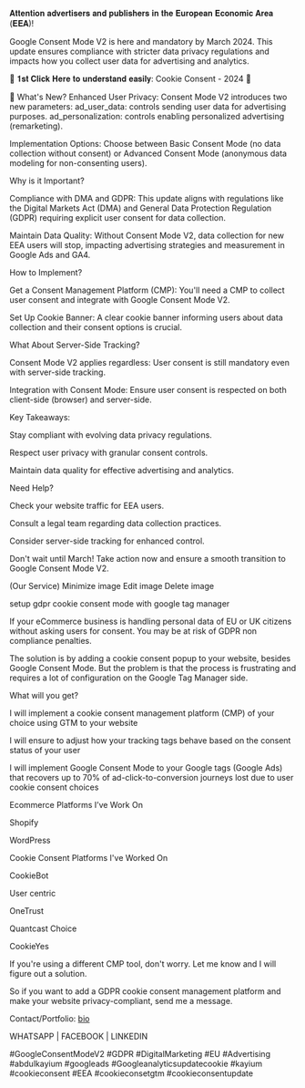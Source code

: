 𝐀𝐭𝐭𝐞𝐧𝐭𝐢𝐨𝐧 𝐚𝐝𝐯𝐞𝐫𝐭𝐢𝐬𝐞𝐫𝐬 𝐚𝐧𝐝 𝐩𝐮𝐛𝐥𝐢𝐬𝐡𝐞𝐫𝐬 𝐢𝐧 𝐭𝐡𝐞 𝐄𝐮𝐫𝐨𝐩𝐞𝐚𝐧 𝐄𝐜𝐨𝐧𝐨𝐦𝐢𝐜 𝐀𝐫𝐞𝐚 (𝐄𝐄𝐀)!

Google Consent Mode V2 is here and mandatory by March 2024. This update ensures compliance with stricter data privacy regulations and impacts how you collect user data for advertising and analytics.

🌼 𝟏𝐬𝐭 𝐂𝐥𝐢𝐜𝐤 𝐇𝐞𝐫𝐞 𝐭𝐨 𝐮𝐧𝐝𝐞𝐫𝐬𝐭𝐚𝐧𝐝 𝐞𝐚𝐬𝐢𝐥𝐲: Cookie Consent - 2024 🚀

🚀 What's New?
Enhanced User Privacy: Consent Mode V2 introduces two new parameters: ad_user_data: controls sending user data for advertising purposes. ad_personalization: controls enabling personalized advertising (remarketing).

Implementation Options: Choose between Basic Consent Mode (no data collection without consent) or Advanced Consent Mode (anonymous data modeling for non-consenting users).

Why is it Important?

Compliance with DMA and GDPR: This update aligns with regulations like the Digital Markets Act (DMA) and General Data Protection Regulation (GDPR) requiring explicit user consent for data collection.

Maintain Data Quality: Without Consent Mode V2, data collection for new EEA users will stop, impacting advertising strategies and measurement in Google Ads and GA4.

How to Implement?

Get a Consent Management Platform (CMP): You'll need a CMP to collect user consent and integrate with Google Consent Mode V2.

Set Up Cookie Banner: A clear cookie banner informing users about data collection and their consent options is crucial.

What About Server-Side Tracking?

Consent Mode V2 applies regardless: User consent is still mandatory even with server-side tracking.

Integration with Consent Mode: Ensure user consent is respected on both client-side (browser) and server-side.

Key Takeaways:

Stay compliant with evolving data privacy regulations.

Respect user privacy with granular consent controls.

Maintain data quality for effective advertising and analytics.

Need Help?

Check your website traffic for EEA users.

Consult a legal team regarding data collection practices.

Consider server-side tracking for enhanced control.

Don't wait until March! Take action now and ensure a smooth transition to Google Consent Mode V2.



(Our Service)
Minimize image
Edit image
Delete image

setup gdpr cookie consent mode with google tag manager


If your eCommerce business is handling personal data of EU or UK citizens without asking users for consent. You may be at risk of GDPR non compliance penalties.



The solution is by adding a cookie consent popup to your website, besides Google Consent Mode. But the problem is that the process is frustrating and requires a lot of configuration on the Google Tag Manager side.



What will you get?

I will implement a cookie consent management platform (CMP) of your choice using GTM to your website

I will ensure to adjust how your tracking tags behave based on the consent status of your user

I will implement Google Consent Mode to your Google tags (Google Ads) that recovers up to 70% of ad-click-to-conversion journeys lost due to user cookie consent choices



Ecommerce Platforms I’ve Work On

Shopify

WordPress

Cookie Consent Platforms I've Worked On

CookieBot

User centric

OneTrust

Quantcast Choice

CookieYes



If you're using a different CMP tool, don't worry. Let me know and I will figure out a solution.

So if you want to add a GDPR cookie consent management platform and make your website privacy-compliant, send me a message.



Contact/Portfolio: [bio  ](https://kayium.bio.link/)

 WHATSAPP | FACEBOOK | LINKEDIN 



#GoogleConsentModeV2 #GDPR #DigitalMarketing #EU #Advertising #abdulkayium #googleads #Googleanalyticsupdatecookie #kayium #cookieconsent #EEA #cookieconsetgtm #cookieconsentupdate






